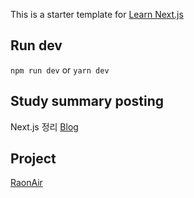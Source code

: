 This is a starter template for [Learn Next.js](https://nextjs.org/learn)

## Run dev
`npm run dev` or `yarn dev`

## Study summary posting
Next.js 정리 [Blog](https://blog.naver.com/hanjo1515/222482442023)

## Project
[RaonAir](https://github.com/mju-likelion/raonair_frontend)
